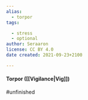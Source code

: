 ```yaml
---
alias:
  - torpor
tags:

  - stress
  - optional
author: Seraaron
license: CC BY 4.0
date created: 2021-09-23+2100

---
```


#### Torpor ([[Vigilance|Vig]])

#unfinished
